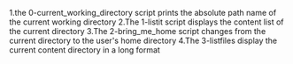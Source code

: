 1.the 0-current_working_directory script prints the absolute path name of the current working directory
2.The 1-listit script displays the content list of the current directory
3.The 2-bring_me_home script changes from the current directory to the user's home directory
4.The 3-listfiles display the current content directory in a long format
